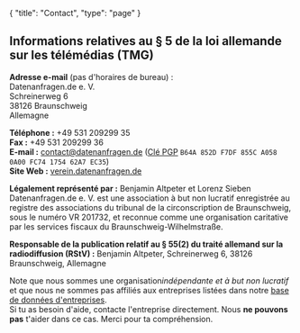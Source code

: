 {
    "title": "Contact",
    "type": "page"
}
 
## Informations relatives au § 5 de la loi allemande sur les télémédias (TMG)

**Adresse e-mail** (pas d'horaires de bureau)&nbsp;:  
Datenanfragen.de e.&nbsp;V.  
Schreinerweg 6  
38126 Braunschweig  
Allemagne

**Téléphone&nbsp;:** +49 531 209299 35  
**Fax&nbsp;:** +49 531 209299 36  
**E-mail&nbsp;:** contact@datenanfragen.de ([Clé PGP](/pgp/62A7EC35.asc) `B64A 852D F7DF 855C A058  0A00 FC74 1754 62A7 EC35`)  
**Site Web&nbsp;:** [verein.datenanfragen.de](https://verein.datenanfragen.de)

**Légalement représenté par&nbsp;:** Benjamin Altpeter et Lorenz Sieben  
Datenanfragen.de e.&nbsp;V. est une association à but non lucratif enregistrée au registre des associations du tribunal de la circonscription de Braunschweig, sous le numéro VR&nbsp;201732, et reconnue comme une organisation caritative par les services fiscaux du Braunschweig-Wilhelmstraße.

**Responsable de la publication relatif au § 55(2) du traité allemand sur la radiodiffusion (RStV) :**
Benjamin Altpeter, Schreinerweg 6, 38126 Braunschweig, Allemagne

<div class="box box-warning">
	Note que nous sommes une organisation<em>indépendante et à but non lucratif</em> et que nous ne sommes pas affiliés aux entreprises listées dans notre <a href="/company">base de données d'entreprises</a>.<br>
	Si tu as besoin d'aide, contacte l'entreprise directement. Nous <strong>ne pouvons pas</strong> t'aider dans ce cas. Merci pour ta compréhension.
</div>

<script type="application/ld+json">
	{
		"@context": "http://schema.org",
		"@type": "NGO",
		"name": "Datenanfragen.de e. V.",
		"address": {
			"@type": "PostalAddress",
			"streetAddress": "c/o Benjamin Altpeter, Schreinerweg 6",
			"postalCode": "38126",
			"addressLocality": "Braunschweig",
			"addressCountry": "DE"
		},
		"telephone": "+49 209299 35",
		"faxNumber": "+49 209299 36",
		"email": "contact@datenanfragen.de",
		"url": "https://verein.datenanfragen.de",
		"logo": "https://www.datenanfragen.de/img/logo-datenanfragen-ev.png"
	}
</script>
